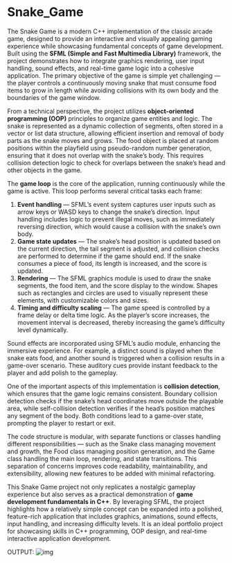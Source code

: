 ﻿# Snake_Game

The Snake Game is a modern C++ implementation of the classic arcade game, designed to provide an interactive and visually appealing gaming experience while showcasing fundamental concepts of game development. Built using the **SFML (Simple and Fast Multimedia Library)** framework, the project demonstrates how to integrate graphics rendering, user input handling, sound effects, and real-time game logic into a cohesive application. The primary objective of the game is simple yet challenging — the player controls a continuously moving snake that must consume food items to grow in length while avoiding collisions with its own body and the boundaries of the game window.

From a technical perspective, the project utilizes **object-oriented programming (OOP)** principles to organize game entities and logic. The snake is represented as a dynamic collection of segments, often stored in a vector or list data structure, allowing efficient insertion and removal of body parts as the snake moves and grows. The food object is placed at random positions within the playfield using pseudo-random number generation, ensuring that it does not overlap with the snake’s body. This requires collision detection logic to check for overlaps between the snake’s head and other objects in the game.

The **game loop** is the core of the application, running continuously while the game is active. This loop performs several critical tasks each frame:

1. **Event handling** — SFML’s event system captures user inputs such as arrow keys or WASD keys to change the snake’s direction. Input handling includes logic to prevent illegal moves, such as immediately reversing direction, which would cause a collision with the snake’s own body.
2. **Game state updates** — The snake’s head position is updated based on the current direction, the tail segment is adjusted, and collision checks are performed to determine if the game should end. If the snake consumes a piece of food, its length is increased, and the score is updated.
3. **Rendering** — The SFML graphics module is used to draw the snake segments, the food item, and the score display to the window. Shapes such as rectangles and circles are used to visually represent these elements, with customizable colors and sizes.
4. **Timing and difficulty scaling** — The game speed is controlled by a frame delay or delta time logic. As the player’s score increases, the movement interval is decreased, thereby increasing the game’s difficulty level dynamically.

Sound effects are incorporated using SFML’s audio module, enhancing the immersive experience. For example, a distinct sound is played when the snake eats food, and another sound is triggered when a collision results in a game-over scenario. These auditory cues provide instant feedback to the player and add polish to the gameplay.

One of the important aspects of this implementation is **collision detection**, which ensures that the game logic remains consistent. Boundary collision detection checks if the snake’s head coordinates move outside the playable area, while self-collision detection verifies if the head’s position matches any segment of the body. Both conditions lead to a game-over state, prompting the player to restart or exit.

The code structure is modular, with separate functions or classes handling different responsibilities — such as the Snake class managing movement and growth, the Food class managing position generation, and the Game class handling the main loop, rendering, and state transitions. This separation of concerns improves code readability, maintainability, and extensibility, allowing new features to be added with minimal refactoring.

This Snake Game project not only replicates a nostalgic gameplay experience but also serves as a practical demonstration of **game development fundamentals in C++**. By leveraging SFML, the project highlights how a relatively simple concept can be expanded into a polished, feature-rich application that includes graphics, animations, sound effects, input handling, and increasing difficulty levels. It is an ideal portfolio project for showcasing skills in C++ programming, OOP design, and real-time interactive application development.


OUTPUT:
![img](https://github.com/user-attachments/assets/d0696f14-b32b-4360-b1d2-c1b8c166896f)
